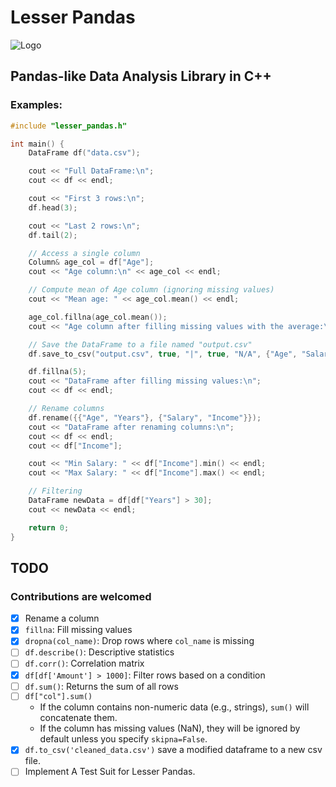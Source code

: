 # Lesser Pandas
![Logo](assets/lesser_pandas_logo.png)

## Pandas-like Data Analysis Library in C++

### Examples:

```cpp
#include "lesser_pandas.h"

int main() {
    DataFrame df("data.csv");

    cout << "Full DataFrame:\n";
    cout << df << endl;

    cout << "First 3 rows:\n";
    df.head(3);

    cout << "Last 2 rows:\n";
    df.tail(2);

    // Access a single column
    Column& age_col = df["Age"];
    cout << "Age column:\n" << age_col << endl;

    // Compute mean of Age column (ignoring missing values)
    cout << "Mean age: " << age_col.mean() << endl;

    age_col.fillna(age_col.mean());
    cout << "Age column after filling missing values with the average:\n" << age_col << endl;

    // Save the DataFrame to a file named "output.csv"
    df.save_to_csv("output.csv", true, "|", true, "N/A", {"Age", "Salary"});

    df.fillna(5);
    cout << "DataFrame after filling missing values:\n";
    cout << df << endl;

    // Rename columns
    df.rename({{"Age", "Years"}, {"Salary", "Income"}});
    cout << "DataFrame after renaming columns:\n";
    cout << df << endl;
    cout << df["Income"];

    cout << "Min Salary: " << df["Income"].min() << endl;
    cout << "Max Salary: " << df["Income"].max() << endl;

    // Filtering 
    DataFrame newData = df[df["Years"] > 30];
    cout << newData << endl;

    return 0;
}
```

## TODO
### Contributions are welcomed

- [x] Rename a column
- [x] `fillna`: Fill missing values
- [x] `dropna(col_name)`: Drop rows where `col_name` is missing
- [ ] `df.describe()`: Descriptive statistics
- [ ] `df.corr()`: Correlation matrix
- [x] `df[df['Amount'] > 1000]`: Filter rows based on a condition
- [ ] `df.sum()`: Returns the sum of all rows
- [ ] `df["col"].sum()`
  - If the column contains non-numeric data (e.g., strings), `sum()` will concatenate them.
  - If the column has missing values (NaN), they will be ignored by default unless you specify `skipna=False`.
- [x] `df.to_csv('cleaned_data.csv')` save a modified dataframe to a new csv file.
- [ ] Implement A Test Suit for Lesser Pandas.
